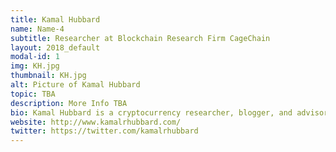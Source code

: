 ```yaml
---
title: Kamal Hubbard
name: Name-4
subtitle: Researcher at Blockchain Research Firm CageChain
layout: 2018_default
modal-id: 1
img: KH.jpg
thumbnail: KH.jpg
alt: Picture of Kamal Hubbard
topic: TBA
description: More Info TBA
bio: Kamal Hubbard is a cryptocurrency researcher, blogger, and advisor.  He began his exploration of blockchain technology in 2013 after learning about Bitcoin while conducting research into securities litigation at the Rock Center for Corporate Governance at Stanford University.  Mr. Hubbard went on to steadfastly watch the cryptocurrency markets and its patterns of fraud and losses.  Kamal is a former Mayoral Appointee to the San Francisco Airport Commission’s Office of Social Responsibility and Community Sustainability.  In that position, Mr. Hubbard certified small businesses under the Airport Concession Disadvantaged Business Enterprise (“ACDBE”) program.  Kamal joined CageChain with the dual purpose of shortening the learning curve associated with blockchain technology and quickening wide scale cryptocurrency adoption.  Mr. Hubbard has served as a member of the board of Sustainable San Mateo County and the former Chair of the California Unified Certification Program's ACDBE cluster.  Kamal has served as an advisor to the Tao Music Blockchain (XTO) and is assisting with the upcoming launch of AltMarket, Inc.
website: http://www.kamalrhubbard.com/
twitter: https://twitter.com/kamalrhubbard
---
```

